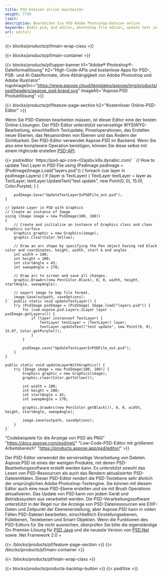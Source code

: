 ```yaml
---
title: PSD-Dateien online bearbeiten
weight: 7730
limit: 
description: Bearbeiten Sie PSD Adobe Photoshop-Dateien online
keywords: [edit psd, psd editor, photoshop file editor, update text in psd, update psd]
url: editor/
---
```


{{< blocks/products/pf/main-wrap-class >}}


{{< blocks/products/pf/main-container >}}

{{< blocks/products/pf/upper-banner h1="Adobe® Photoshop®-Dateiformatlösung" h2="High-Code-APIs und kostenlose Apps für PSD-, PSB- und AI-Dateiformate, ohne Abhängigkeit von Adobe Photoshop und Adobe Illustrator" logoImageSrc="https://www.aspose.cloud/templates/aspose/img/products/psd/headers/aspose_psd-brand.svg" imageAlt="Aspose.PSD Produktlösung" >}}

{{< blocks/products/pf/feature-page-section h2="Kostenloser Online-PSD-Editor" >}}
<p>Wenn Sie PSD-Dateien bearbeiten müssen, ist dieser Editor eine der besten Online-Lösungen. Der PSD-Editor unterstützt serverseitige WYSIWYG-Bearbeitung, einschließlich Textupdate, Pinseloperationen, das Erstellen neuer Ebenen, das Neuanordnen von Ebenen und das Ändern der Sichtbarkeit. Der PSD-Editor verwendet Aspose.PSD im Backend. Wenn Sie also eine komplexere Operation benötigen, können Sie diese selbst mit einem Highcode erstellen <a href="/psd/{{< lang-code >}}">PSD-API</a>.</p>
{{< psd/editor `https://psd-api-core-rl2ajsbv.k8s.dynabic.com/` 
`	// How to update Text Layer in PSD File
	using (PsdImage psdImage = (PsdImage)Image.Load("layers.psd"))
  	{
		foreach (var layer in psdImage.Layers)
		{
			if (layer is TextLayer)
			{
				TextLayer textLayer = layer as TextLayer;
				textLayer.UpdateText("test update", new Point(0, 0), 15.0f, Color.Purple);
			}
		}

		psdImage.Save("UpdateTextLayerInPSDFile_out.psd");
	}
	
	// Update Layer in PSD with Graphics
	// Create an instance of Image
	using (Image image = new PsdImage(100, 100))
	{
		// Create and initialize an instance of Graphics class and clear Graphics surface
		Graphics graphic = new Graphics(image);
		graphic.Clear(Color.Yellow);

		// Draw an arc shape by specifying the Pen object having red black color and coordinates, height, width, start & end angles                 
		int width = 100;
		int height = 200;
		int startAngle = 45;
		int sweepAngle = 270;

		// Draw arc to screen and save all changes.
		graphic.DrawArc(new Pen(Color.Black), 0, 0, width, height, startAngle, sweepAngle);

		// export image to bmp file format.
		image.Save(outpath, saveOptions);
	}` `public static void updateTextLayer() {
        try (PsdImage psdImage = (PsdImage) Image.load("layers.psd")) {
            for (com.aspose.psd.Layers.ILayer layer : psdImage.getLayers()) {
                if (layer instanceof TextLayer) {
                    TextLayer textLayer = (TextLayer) layer;
                    textLayer.updateText("test update", new Point(0, 0), 15.0f, Color.getPurple());
                }
            }

            psdImage.save("UpdateTextLayerInPSDFile_out.psd");
        }
    }

    public static void updateLayerWithGraphics() {
        try (Image image = new PsdImage(100, 100)) {
            Graphics graphic = new Graphics(image);
            graphic.clear(Color.getYellow());

            int width = 100;
            int height = 200;
            int startAngle = 45;
            int sweepAngle = 270;

            graphic.drawArc(new Pen(Color.getBlack()), 0, 0, width, height, startAngle, sweepAngle);

            image.save(outpath, saveOptions);
        }
    }` 
"Codebeispiele für die Anzeige von PSD als PNG"  "https://docs.aspose.com/psd/net/" 
"Low-Code-PSD-Editor mit größerem Arbeitsbereich" "https://products.aspose.app/psd/editor/" >}}
<p>Der PSD-Editor verwendet die serverseitige Verarbeitung von Dateien. Aspose.PSD ist eines der wenigen Produkte, mit denen PSD-Bearbeitungssoftware erstellt werden kann. Es unterstützt sowohl das Lesen von PSD-Ressourcen als auch das Rendern aktualisierter PSD-Dateientitäten. Dieser PSD-Editor rendert die PSD-Textebene sehr ähnlich der ursprünglichen Adobe Photoshop-Textengine. Sie können mit diesem Editor auch eine neue PSD-Ebene erstellen und sie mit Brush Operations aktualisieren. Das Update von PSD kann von jedem Gerät und Betriebssystem aus verarbeitet werden. Die PSD-Verarbeitungssoftware unterstützt in der Regel nur die Anzeige von PSD-Dateiressourcen wie EXIF-Daten und Zeitpunkt der Ebenenerstellung, aber Aspose.PSD kann in vielen Fällen PSD-Dateien bearbeiten, einschließlich Einstellungsebenen, Füllebenen, Textebenen und Smart-Objekten. Wenn die Funktionen des PSD-Editors für Sie nicht ausreichen, überprüfen Sie bitte die eigenständige On-Premise-Lösung für <a href="/psd/{{< lang-code >}}java">PSD Java</a> und die neueste Version von <a href="/psd/{{< lang-code >}}net">PSD.Net</a> sowie .Net Framework 2.0 +</p>

{{< /blocks/products/pf/feature-page-section >}}
{{< /blocks/products/pf/main-container >}}


{{< /blocks/products/pf/main-wrap-class >}}

{{< blocks/products/products-backtop-button >}}
{{< psd/tize >}}
